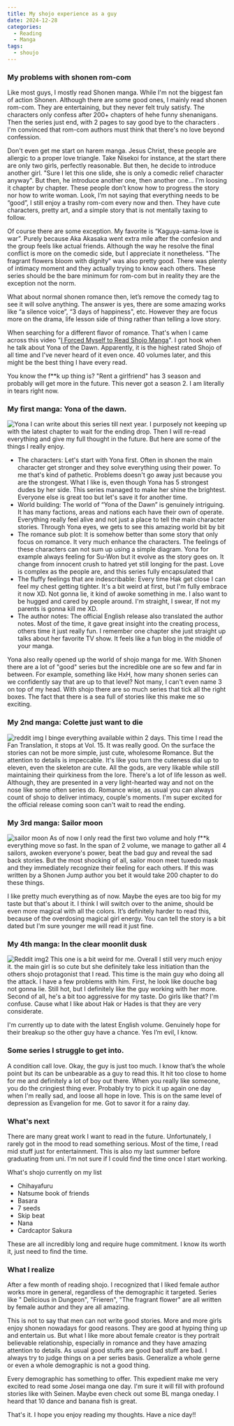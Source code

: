 ```yaml
---
title: My shojo experience as a guy
date: 2024-12-28
categories:
  - Reading
  - Manga
tags:
  - shoujo
---
```


### My problems with shonen rom-com

Like most guys, I mostly read Shonen manga. While I'm not the biggest fan of action Shonen. Although there are some good ones, I mainly read shonen rom-com. They are entertaining, but they never felt truly satisfy. The characters only confess after 200+ chapters of hehe funny shenanigans. Then the series just end, with 2 pages to say good bye to the characters . I'm convinced that rom-com authors must think that there's no love beyond confession.

Don't even get me start on harem manga. Jesus Christ, these people are allergic to a proper love triangle. Take Nisekoi for instance, at the start there are only two girls, perfectly reasonable. But then, he decide to introduce another girl. "Sure I let this one slide, she is only a comedic relief character anyway". But then, he introduce another one, then another one… I'm loosing it chapter by chapter. These people don’t know how to progress the story nor how to write woman. Look, I’m not saying that everything needs to be “good”, I still enjoy a trashy rom-com every now and then. They have cute characters, pretty art, and a simple story that is not mentally taxing to follow.

Of course there are some exception. My favorite is “Kaguya-sama-love is war”. Purely because Aka Akasaka went extra mile after the confesion and the group feels like actual friends. Although the way he resolve the final conflict is more on the comedic side, but I appreciate it nonetheless. "The fragrant flowers bloom with dignity" was also pretty good. There was plenty of intimacy moment and they actually trying to know each others. These series should be the bare minimum for rom-com but in reality they are the exception not the norm.

What about normal shonen romance then, let’s remove the comedy tag to see it will solve anything. The answer is yes, there are some amazing works like “a silence voice”, “3 days of happiness", etc. However they are focus more on the drama, life lesson side of thing rather than telling a love story.

When searching for a different flavor of romance. That's when I came across this video "[I Forced Myself to Read Shojo Manga](https://www.youtube.com/watch?v=zGLxEZehTfM)". I got hook when he talk about Yona of the Dawn. Apparently, it is the highest rated Shojo of all time and I've never heard of it even once. 40 volumes later, and this might be the best thing I have every read.

You know the f**k up thing is? "Rent a girlfriend" has 3 season and probably will get more in the future. This never got a season 2. I am literally in tears right now.

### My first manga: Yona of the dawn.
![Yona](https://pbs.twimg.com/media/F1ZGOkLagAI3KJO?format=jpg&name=large)
I can write about this series till next year. I purposely not keeping up with the latest chapter to wait for the ending drop. Then I will re-read everything and give my full thought in the future. But here are some of the things I really enjoy.
- The characters: Let's start with Yona first. Often in shonen the main character get stronger and they solve everything using their power. To me that's kind of pathetic. Problems doesn't go away just because you are the strongest. What I like is, even though Yona has 5 strongest dudes by her side. This series managed to make her shine the brightest. Everyone else is great too but let's save it for another time.
- World building: The world of “Yona of the Dawn” is genuinely intriguing. It has many factions, areas and nations each have their own of operate. Everything really feel alive and not just a place to tell the main character stories. Through Yona eyes, we gets to see this amazing world bit by bit
- The romance sub plot: It is somehow better than some story that only focus on romance. It very much enhance the characters. The feelings of these characters can not sum up using a simple diagram. Yona for example always feeling for Su-Won but it evolve as the story goes on. It change from innocent crush to hatred yet still longing for the past. Love is complex as the people are, and this series fully encapsulated that
- The fluffy feelings that are indescribable: Every time Hak get close I can feel my chest getting tighter. It's a bit weird at first, but I'm fully embrace it now XD. Not gonna lie, it kind of awoke something in me. I also want to be hugged and cared by people around. I'm straight, I swear, If not my parents is gonna kill me XD.
- The author notes: The official English release also translated the author notes. Most of the time, it gave great insight into the creating process, others time it just really fun. I remember one chapter she just straight up talks about her favorite TV show. It feels like a fun blog in the middle of your manga.

Yona also really opened up the world of shojo manga for me. With Shonen there are a lot of "good" series but the incredible one are so few and far in between. For example, something like HxH, how many shonen series can we confidently say that are up to that level? Not many, I can't even name 3 on top of my head. With shojo there are so much series that tick all the right boxes. The fact that there is a sea full of stories like this make me so exciting.

### My 2nd manga: Colette just want to die
![reddit img](https://preview.redd.it/another-retelling-i-reccomend-is-collette-decides-to-die-v0-3a6g0v5y7nfb1.jpg?width=1080&crop=smart&auto=webp&s=21cf3d829a18c2e49acf3583acb2e9612a7ba586)
I binge everything available within 2 days. This time I read the Fan Translation, it stops at Vol. 15. It was really good. On the surface the stories can not be more simple, just cute, wholesome Romance. But the attention to details is impeccable. It's like you turn the cuteness dial up to eleven, even the skeleton are cute. All the gods, are very likable while still maintaining their quirkiness from the lore. There's a lot of life lesson as well. Although, they are presented in a very light-hearted way and not on the nose like some often series do. Romance wise, as usual you can always count of shojo to deliver intimacy, couple's moments. I'm super excited for the official release coming soon can't wait to read the ending.

### My 3rd manga: Sailor moon
![sailor moon](https://i.pinimg.com/736x/fe/fd/d5/fefdd5c1f34b0eaead29e1bc819104b1.jpg)
As of now I only read the first two volume and holy f*\*k everything move so fast. In the span of 2 volume, we manage to gather all 4 sailors, awoken everyone's power, beat the bad guy and reveal the sad back stories. But the most shocking of all, sailor moon meet tuxedo mask and they immediately recognize their feeling for each others. If this was written by a Shonen Jump author you bet it would take 200 chapter to do these things.

I like pretty much everything as of now. Maybe the eyes are too big for my taste but that's about it. I think I will switch over to the anime, should be even more magical with all the colors. It’s definitely harder to read this, because of the overdosing magical girl energy. You can tell the story is a bit dated but I'm sure younger me will read it just fine.

### My 4th manga: In the clear moonlit dusk
![Reddit img2](https://preview.redd.it/in-the-clear-moonlit-dusk-art-appreciation-v0-wlt88tzz9fxd1.jpg?width=1080&crop=smart&auto=webp&s=4a1d0801786af8791d08575177d2db2b0b174044)
This one is a bit weird for me. Overall I still very much enjoy it. the main girl is so cute but she definitely take less initiation than the others shojo protagonist that I read. This time is the main guy who doing all the attack. I have a few problems with him. First, he look like douche bag not gonna lie. Still hot, but I definitely like the guy working with her more. Second of all, he's a bit too aggressive for my taste. Do girls like that? I'm confuse. Cause what I like about Hak or Hades is that they are very considerate.

I'm currently up to date with the latest English volume. Genuinely hope for their breakup so the other guy have a chance. Yes I’m evil, I know.

### Some series I struggle to get into.

A condition call love. Okay, the guy is just too much. I know that’s the whole point but its can be unbearable as a guy to read this. It hit too close to home for me and definitely a lot of boy out there. When you really like someone, you do the cringiest thing ever.
Probably try to pick it up again one day when I'm really sad, and loose all hope in love. This is on the same level of depression as Evangelion for me. Got to savor it for a rainy day.

### What's next

There are many great work I want to read in the future. Unfortunately, I rarely got in the mood to read something serious. Most of the time, I read mid stuff just for entertainment. This is also my last summer before graduating from uni. I'm not sure if I could find the time once I start working.

What's shojo currently on my list
- Chihayafuru
- Natsume book of friends
- Basara
- 7 seeds
- Skip beat
- Nana
- Cardcaptor Sakura

These are all incredibly long and require huge commitment. I know its worth it, just need to find the time.

### What I realize

After a few month of reading shojo. I recognized that I liked female author works more in general, regardless of the demographic it targeted. Series like " Delicious in Dungeon", "Frieren", "The fragrant flower" are all written by female author and they are all amazing.

This is not to say that men can not write good stories. More and more girls enjoy shonen nowadays for good reasons. They are good at hyping thing up and entertain us. But what I like more about female creator is they portrait believable relationship, especially in romance and they have amazing attention to details. As usual good stuffs are good bad stuff are bad. I always try to judge things on a per series basis. Generalize a whole gerne or even a whole demographic is not a good thing.

Every demographic has something to offer. This expedient make me very excited to read some Josei manga one day. I'm sure it will fill with profound stories like with Seinen. Maybe even check out some BL manga oneday. I heard that 10 dance and banana fish is great.

That's it. I hope you enjoy reading my thoughts. Have a nice day!!